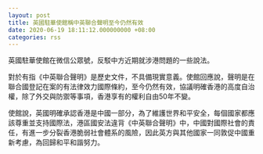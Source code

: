 ```yaml
---
layout: post
title: 英國駐華使館稱中英聯合聲明至今仍然有效
date: 2020-06-19 18:11:12.000000000 +08:00
categories: rss
---
```


英國駐華使館在微信公眾號，反駁中方近期就涉港問題的一些說法。

對於有指《中英聯合聲明》是歷史文件，不具備現實意義。使館回應說，聲明是在聯合國登記在案的有法律效力國際條約，至今仍然有效，協議明確香港的高度自治權，除了外交與防禦等事項，香港享有的權利自由50年不變。

使館說，英國明確承認香港是中國一部分，為了維護世界和平安全，每個國家都應該尊重並支持國際法，港區國安法違背《中英聯合聲明》中，中國對國際社會的責任，有進一步分裂香港脆弱社會體系的風險，因此英方與其他國家一同敦促中國重新考慮，為回歸和平和諧努力。
